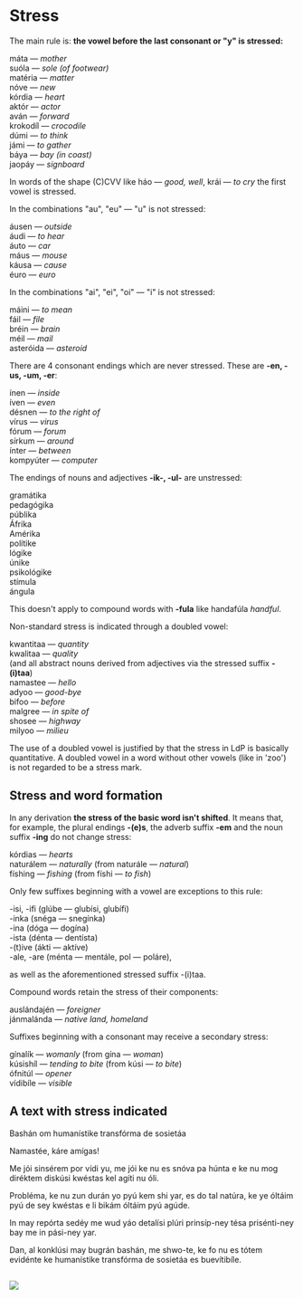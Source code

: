 # Stress

The main rule is: **the vowel before the last consonant or "y" is stressed:**

máta — _mother_  
suóla — _sole (of footwear)_  
matéria — _matter_  
nóve — _new_  
kórdia — _heart_  
aktór — _actor_  
aván — _forward_  
krokodíl — _crocodile_  
dúmi — _to think_  
jámi — _to gather_  
báya — _bay_ _(in coast)_  
jaopáy — _signboard_

In words of the shape (C)CVV like háo — _good, well_, krái — _to cry_ the first vowel is stressed.

In the combinations "au", "eu" — "u" is not stressed:

áusen — _outside_  
áudi — _to hear_  
áuto — _car_  
máus — _mouse_  
káusa — _cause_  
éuro — _euro_

In the combinations "ai", "ei", "oi" — "i" is not stressed:

máini — _to mean_  
fáil — _file_  
bréin — _brain_  
méil — _mail_  
asteróida — _asteroid_

There are 4 consonant endings which are never stressed. These are **\-en, -us, -um, -er**:

ínen — _inside_  
íven — _even_  
désnen — _to the right of_  
vírus — _virus_  
fórum — _forum_  
sírkum — _around_  
ínter — _between_  
kompyúter — _computer_

The endings of nouns and adjectives **\-ik-, -ul-** are unstressed:

gramátika  
pedagógika  
públika  
Áfrika  
Amérika  
polítike  
lógike  
únike  
psikológike  
stímula  
ángula

This doesn't apply to compound words with **\-fula** like handafúla _handful_.

Non-standard stress is indicated through a doubled vowel:

kwantitaa — _quantity_  
kwalitaa — _quality_  
(and all abstract nouns derived from adjectives via the stressed suffix **\-(i)taa**)  
namastee — _hello_  
adyoo — _good-bye_  
bifoo — _before_  
malgree — _in spite of_  
shosee — _highway_  
milyoo — _milieu_

The use of a doubled vowel is justified by that the stress in LdP is basically quantitative. A doubled vowel in a word without other vowels (like in 'zoo') is not regarded to be a stress mark.

## Stress and word formation

In any derivation **the stress of the basic word isn't shifted**. It means that, for example, the plural endings **\-(e)s**, the adverb suffix **\-em** and the noun suffix **\-ing** do not change stress:

kórdias — _hearts_  
naturálem — _naturally_ (from naturále — _natural_)  
físhing — _fishing_ (from físhi — _to fish_)

Only few suffixes beginning with a vowel are exceptions to this rule:

\-isi, -ifi (glúbe — glubísi, glubífi)  
\-inka (snéga — snegínka)  
\-ina (dóga — dogína)  
\-ista (dénta — dentísta)  
\-(t)ive (ákti — aktíve)  
\-ale, -are (ménta — mentále, pol — poláre),

as well as the aforementioned stressed suffix -(i)taa.

Compound words retain the stress of their components:

auslándajén — _foreigner_  
jánmalánda — _native land, homeland_

Suffixes beginning with a consonant may receive a secondary stress:

gínalík — _womanly_ (from gína — _woman_)  
kúsishíl — _tending to bite_ (from kúsi — _to bite_)  
ófnitúl — _opener_  
vídibíle — _visible_

## A text with stress indicated

Bashán om humanístike transfórma de sosietáa

Namastée, káre amígas!

Me jói sinsérem por vídi yu, me jói ke nu es snóva pa húnta e ke nu mog diréktem diskúsi kwéstas kel agíti nu óli.

Probléma, ke nu zun durán yo pyú kem shi yar, es do tal natúra, ke ye óltáim pyú de sey kwéstas e li bikám óltáim pyú agúde.

In may repórta sedéy me wud yáo detalísi plúri prinsíp-ney tésa prisénti-ney bay me in pási-ney yar.

Dan, al konklúsi may bugrán bashán, me shwo-te, ke fo nu es tótem evidénte ke humanístike transfórma de sosietáa es buevítibíle.

![](anglegram_files/line6a.png)
-------------------------------